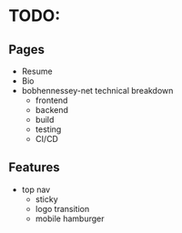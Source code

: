 # TODO:

## Pages

* Resume
* Bio
* bobhennessey-net technical breakdown
    * frontend
    * backend
    * build
    * testing
    * CI/CD

## Features

* top nav
    * sticky
    * logo transition
    * mobile hamburger